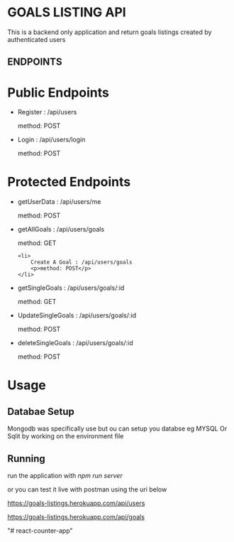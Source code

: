 # GOALS LISTING API

<p>This is a backend only application and return goals listings created by authenticated users</p>

## ENDPOINTS

# Public Endpoints
<ul>
    <li>
        Register : /api/users
        <p>method: POST</p>
    </li>
</ul>
<ul>
<li>
    Login : /api/users/login
    <p>method: POST</p>
</li>
</ul>


# Protected Endpoints
<ul>
    <li>
        getUserData : /api/users/me
        <p>method: POST</p>
    </li>
</ul>

<ul>
    <li>
        getAllGoals : /api/users/goals
        <p>method: GET</p>
    </li>
</ul>

<ul>

    <li>
        Create A Goal : /api/users/goals
        <p>method: POST</p>
    </li>
</ul>

<ul>
    <li>
        getSingleGoals : /api/users/goals/:id
        <p>method: GET</p>
    </li>
</ul>

<ul>
    <li>
        UpdateSingleGoals : /api/users/goals/:id
        <p>method: POST</p>
    </li>
</ul>

<ul>
    <li>
        deleteSingleGoals : /api/users/goals/:id
        <p>method: POST</p>
    </li>
</ul>

# Usage

## Databae Setup

<p>
Mongodb was specifically use but ou can setup you databse eg MYSQL Or Sqlit by working on the environment file
</p>

## Running

<p>
run the application with <i>npm run server</i>

or you can test it live with postman using the uri below

https://goals-listings.herokuapp.com/api/users

https://goals-listings.herokuapp.com/api/goals
</p>"# react-counter-app" 
